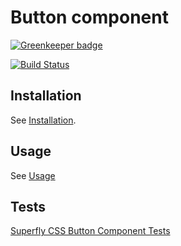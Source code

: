 # Button component

[![Greenkeeper badge](https://badges.greenkeeper.io/superflycss/component-button.svg)](https://greenkeeper.io/)

[![Build Status](https://travis-ci.org/superflycss/component-button.svg?branch=master)](https://travis-ci.org/superflycss/component-button)

## Installation

See [Installation](https://github.com/superflycss/superflycss/#installation).

## Usage

See [Usage](https://github.com/superflycss/superflycss/#usage)

## Tests

[Superfly CSS Button Component Tests](https://superflycss.github.io/component-button/target/test/html/)
